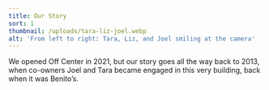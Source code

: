 ```yaml
---
title: Our Story
sort: 1
thumbnail: /uploads/tara-liz-joel.webp
alt: 'From left to right: Tara, Liz, and Joel smiling at the camera'
---
```


We opened Off Center in 2021, but our story goes all the way back to 2013, when co-owners Joel and Tara became engaged in this very building, back when it was Benito’s.

